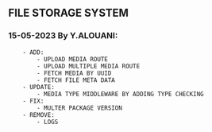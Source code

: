 ## FILE STORAGE SYSTEM
### 15-05-2023 By Y.ALOUANI:
        - ADD:
            - UPLOAD MEDIA ROUTE
            - UPLOAD MULTIPLE MEDIA ROUTE
            - FETCH MEDIA BY UUID
            - FETCH FILE META DATA
        - UPDATE:
            - MEDIA TYPE MIDDLEWARE BY ADDING TYPE CHECKING
        - FIX:
            - MULTER PACKAGE VERSION
        - REMOVE:
            - LOGS